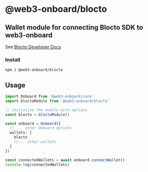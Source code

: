 # @web3-onboard/blocto

## Wallet module for connecting Blocto SDK to web3-onboard

See [Blocto Developer Docs](https://docs.blocto.app/blocto-sdk/javascript-sdk/evm-sdk)

### Install

`npm i @web3-onboard/blocto`

## Usage

```typescript
import Onboard from '@web3-onboard/core'
import bloctoModule from '@web3-onboard/blocto'

// initialize the module with options
const blocto = bloctoModule()

const onboard = Onboard({
  // ... other Onboard options
  wallets: [
    blocto
    //... other wallets
  ]
})

const connectedWallets = await onboard.connectWallet()
console.log(connectedWallets)
```
